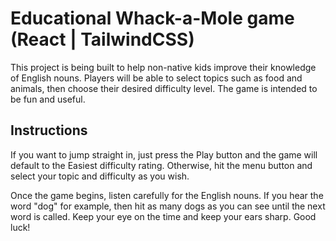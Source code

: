 # Educational Whack-a-Mole game (React | TailwindCSS)

This project is being built to help non-native kids improve their knowledge of English nouns. Players will be able to select topics such as food and animals, then choose their desired difficulty level. The game is intended to be fun and useful. 

## Instructions

If you want to jump straight in, just press the Play button and the game will default to the Easiest difficulty rating. Otherwise, hit the menu button and select your topic and difficulty as you wish. 

Once the game begins, listen carefully for the English nouns. If you hear the word "dog" for example, then hit as many dogs as you can see until the next word is called. Keep your eye on the time and keep your ears sharp. Good luck! 



